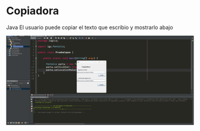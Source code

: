 # Copiadora
Java 
El usuario puede copiar el texto que escribio y mostrarlo abajo 

![Texto alternativo](img/copiadora.png)
